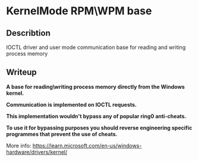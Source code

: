 # KernelMode RPM\WPM base 
 
## Describtion 
IOCTL driver and user mode communication base for reading and writing process memory
## Writeup

**A base for reading\writing process memory directly from the Windows kernel.**

**Communication is implemented on IOCTL requests.** 

**This implementation wouldn't bypass any of popular ring0 anti-cheats.**

**To use it for bypassing purposes you should reverse engineering specific programmes that prevent the use of cheats.**

More info: 
https://learn.microsoft.com/en-us/windows-hardware/drivers/kernel/

